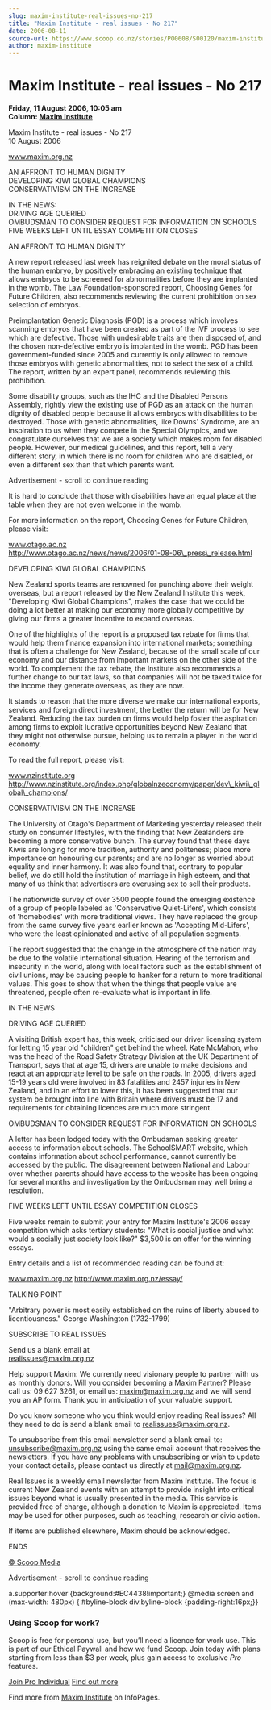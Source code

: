 ```yaml
---
slug: maxim-institute-real-issues-no-217
title: "Maxim Institute - real issues - No 217"
date: 2006-08-11
source-url: https://www.scoop.co.nz/stories/PO0608/S00120/maxim-institute-real-issues-no-217.htm
author: maxim-institute
---
```

Maxim Institute - real issues - No 217
======================================

**Friday, 11 August 2006, 10:05 am**  
**Column: [Maxim Institute](https://info.scoop.co.nz/Maxim_Institute)**

Maxim Institute - real issues - No 217  
10 August 2006

www.maxim.org.nz

AN AFFRONT TO HUMAN DIGNITY  
DEVELOPING KIWI GLOBAL CHAMPIONS  
CONSERVATIVISM ON THE INCREASE

IN THE NEWS:  
DRIVING AGE QUERIED  
OMBUDSMAN TO CONSIDER REQUEST FOR INFORMATION ON SCHOOLS  
FIVE WEEKS LEFT UNTIL ESSAY COMPETITION CLOSES

AN AFFRONT TO HUMAN DIGNITY

A new report released last week has reignited debate on the moral status of the human embryo, by positively embracing an existing technique that allows embryos to be screened for abnormalities before they are implanted in the womb. The Law Foundation-sponsored report, Choosing Genes for Future Children, also recommends reviewing the current prohibition on sex selection of embryos.

Preimplantation Genetic Diagnosis (PGD) is a process which involves scanning embryos that have been created as part of the IVF process to see which are defective. Those with undesirable traits are then disposed of, and the chosen non-defective embryo is implanted in the womb. PGD has been government-funded since 2005 and currently is only allowed to remove those embryos with genetic abnormalities, not to select the sex of a child. The report, written by an expert panel, recommends reviewing this prohibition.

Some disability groups, such as the IHC and the Disabled Persons Assembly, rightly view the existing use of PGD as an attack on the human dignity of disabled people because it allows embryos with disabilities to be destroyed. Those with genetic abnormalities, like Downs' Syndrome, are an inspiration to us when they compete in the Special Olympics, and we congratulate ourselves that we are a society which makes room for disabled people. However, our medical guidelines, and this report, tell a very different story, in which there is no room for children who are disabled, or even a different sex than that which parents want.

Advertisement - scroll to continue reading





It is hard to conclude that those with disabilities have an equal place at the table when they are not even welcome in the womb.

For more information on the report, Choosing Genes for Future Children, please visit:

www.otago.ac.nz  
http://www.otago.ac.nz/news/news/2006/01-08-06\_press\_release.html

DEVELOPING KIWI GLOBAL CHAMPIONS

New Zealand sports teams are renowned for punching above their weight overseas, but a report released by the New Zealand Institute this week, "Developing Kiwi Global Champions", makes the case that we could be doing a lot better at making our economy more globally competitive by giving our firms a greater incentive to expand overseas.

One of the highlights of the report is a proposed tax rebate for firms that would help them finance expansion into international markets; something that is often a challenge for New Zealand, because of the small scale of our economy and our distance from important markets on the other side of the world. To complement the tax rebate, the Institute also recommends a further change to our tax laws, so that companies will not be taxed twice for the income they generate overseas, as they are now.

It stands to reason that the more diverse we make our international exports, services and foreign direct investment, the better the return will be for New Zealand. Reducing the tax burden on firms would help foster the aspiration among firms to exploit lucrative opportunities beyond New Zealand that they might not otherwise pursue, helping us to remain a player in the world economy.

To read the full report, please visit:

www.nzinstitute.org  
http://www.nzinstitute.org/index.php/globalnzeconomy/paper/dev\_kiwi\_global\_champions/

CONSERVATIVISM ON THE INCREASE

The University of Otago's Department of Marketing yesterday released their study on consumer lifestyles, with the finding that New Zealanders are becoming a more conservative bunch. The survey found that these days Kiwis are longing for more tradition, authority and politeness; place more importance on honouring our parents; and are no longer as worried about equality and inner harmony. It was also found that, contrary to popular belief, we do still hold the institution of marriage in high esteem, and that many of us think that advertisers are overusing sex to sell their products.

The nationwide survey of over 3500 people found the emerging existence of a group of people labeled as 'Conservative Quiet-Lifers', which consists of 'homebodies' with more traditional views. They have replaced the group from the same survey five years earlier known as 'Accepting Mid-Lifers', who were the least opinionated and active of all population segments.

The report suggested that the change in the atmosphere of the nation may be due to the volatile international situation. Hearing of the terrorism and insecurity in the world, along with local factors such as the establishment of civil unions, may be causing people to hanker for a return to more traditional values. This goes to show that when the things that people value are threatened, people often re-evaluate what is important in life.

IN THE NEWS

DRIVING AGE QUERIED

A visiting British expert has, this week, criticised our driver licensing system for letting 15 year old "children" get behind the wheel. Kate McMahon, who was the head of the Road Safety Strategy Division at the UK Department of Transport, says that at age 15, drivers are unable to make decisions and react at an appropriate level to be safe on the roads. In 2005, drivers aged 15-19 years old were involved in 83 fatalities and 2457 injuries in New Zealand, and in an effort to lower this, it has been suggested that our system be brought into line with Britain where drivers must be 17 and requirements for obtaining licences are much more stringent.

OMBUDSMAN TO CONSIDER REQUEST FOR INFORMATION ON SCHOOLS

A letter has been lodged today with the Ombudsman seeking greater access to information about schools. The SchoolSMART website, which contains information about school performance, cannot currently be accessed by the public. The disagreement between National and Labour over whether parents should have access to the website has been ongoing for several months and investigation by the Ombudsman may well bring a resolution.

FIVE WEEKS LEFT UNTIL ESSAY COMPETITION CLOSES

Five weeks remain to submit your entry for Maxim Institute's 2006 essay competition which asks tertiary students: "What is social justice and what would a socially just society look like?" $3,500 is on offer for the winning essays.

Entry details and a list of recommended reading can be found at:

www.maxim.org.nz http://www.maxim.org.nz/essay/

TALKING POINT

"Arbitrary power is most easily established on the ruins of liberty abused to licentiousness." George Washington (1732-1799)

SUBSCRIBE TO REAL ISSUES

Send us a blank email at  
realissues@maxim.org.nz

Help support Maxim: We currently need visionary people to partner with us as monthly donors. Will you consider becoming a Maxim Partner? Please call us: 09 627 3261, or email us: maxim@maxim.org.nz and we will send you an AP form. Thank you in anticipation of your valuable support.

Do you know someone who you think would enjoy reading Real issues? All they need to do is send a blank email to realissues@maxim.org.nz.

To unsubscribe from this email newsletter send a blank email to: unsubscribe@maxim.org.nz using the same email account that receives the newsletters. If you have any problems with unsubscribing or wish to update your contact details, please contact us directly at mail@maxim.org.nz.

Real Issues is a weekly email newsletter from Maxim Institute. The focus is current New Zealand events with an attempt to provide insight into critical issues beyond what is usually presented in the media. This service is provided free of charge, although a donation to Maxim is appreciated. Items may be used for other purposes, such as teaching, research or civic action.

If items are published elsewhere, Maxim should be acknowledged.

  
ENDS

[© Scoop Media](http://www.scoop.co.nz/about/terms.html)  

Advertisement - scroll to continue reading



a.supporter:hover {background:#EC4438!important;} @media screen and (max-width: 480px) { #byline-block div.byline-block {padding-right:16px;}}

### Using Scoop for work?

Scoop is free for personal use, but you’ll need a licence for work use. This is part of our Ethical Paywall and how we fund Scoop. Join today with plans starting from less than $3 per week, plus gain access to exclusive _Pro_ features.  
  
[Join Pro Individual](https://pro.scoop.co.nz/Individual/?from=ProIn24) [Find out more](https://pro.scoop.co.nz/using-scoop-for-work/?from=ProIn24)

Find more from [Maxim Institute](https://info.scoop.co.nz/Maxim_Institute) on InfoPages.